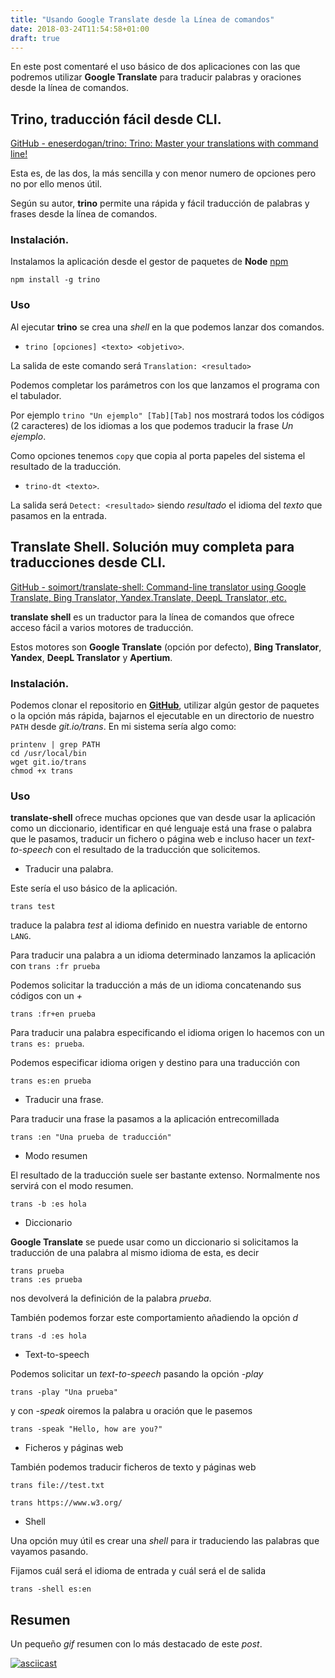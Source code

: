 ```yaml
---
title: "Usando Google Translate desde la Línea de comandos"
date: 2018-03-24T11:54:58+01:00
draft: true
---
```


En este post comentaré el uso básico de dos aplicaciones con las que
podremos utilizar **Google Translate** para traducir palabras y oraciones desde
la línea de comandos.

## Trino, traducción fácil desde CLI.

[GitHub - eneserdogan/trino: Trino: Master your translations with command line!](https://github.com/eneserdogan/trino)

Esta es, de las dos, la más sencilla y con menor numero de
opciones pero no por ello menos
útil.

Según su autor, **trino** permite una rápida y fácil traducción de palabras y
frases desde la línea de comandos.

### Instalación.

Instalamos la aplicación desde el gestor de paquetes de **Node** [npm](https://www.npmjs.com/get-npm?utm_source=house&utm_medium=homepage&utm_campaign=free%20orgs&utm_term=Install%20npm)

```
npm install -g trino
```

### Uso

Al ejecutar **trino** se crea una *shell* en la que podemos lanzar dos
comandos.

- `trino [opciones] <texto> <objetivo>`.

La salida de este comando será `Translation: <resultado>`

Podemos completar los parámetros con los que lanzamos el programa con el
tabulador.

Por ejemplo `trino "Un ejemplo" [Tab][Tab]` nos mostrará todos los códigos
(2 caracteres) de los idiomas a los que podemos traducir la frase *Un
ejemplo*.

Como opciones tenemos `copy` que copia al porta papeles del sistema el
resultado de la traducción.

- `trino-dt <texto>`.

La salida será `Detect: <resultado>` siendo _resultado_ el idioma del
_texto_ que pasamos en la entrada.

## Translate Shell. Solución muy completa para traducciones desde CLI.

[GitHub - soimort/translate-shell: Command-line translator using Google Translate, Bing Translator, Yandex.Translate, DeepL Translator, etc.](https://github.com/soimort/translate-shell)

**translate shell** es un traductor para la línea de comandos que ofrece
acceso fácil a varios motores de traducción.

Estos motores son **Google Translate** (opción por defecto), **Bing
Translator**, **Yandex**, **DeepL Translator** y **Apertium**.

### Instalación.

Podemos clonar el repositorio en [**GitHub**](https://github.com/soimort/translate-shell), utilizar algún gestor de paquetes o la opción más rápida, bajarnos el ejecutable en un directorio de nuestro `PATH` desde *git.io/trans*. En mi sistema sería algo como:

```
printenv | grep PATH
cd /usr/local/bin
wget git.io/trans
chmod +x trans
```

### Uso 

**translate-shell** ofrece muchas opciones que van desde usar la
aplicación como un diccionario, identificar en qué lenguaje está una frase
o palabra que le pasamos, traducir un fichero o página web e incluso hacer
un *text-to-speech* con el resultado de la traducción que solicitemos.

- Traducir una palabra.

Este sería el uso básico de la aplicación.

```
trans test
```

traduce la palabra *test* al idioma definido en nuestra variable de
entorno `LANG`.

Para traducir una palabra a un idioma determinado lanzamos la aplicación con
`trans :fr prueba`

Podemos solicitar la traducción a más de un idioma concatenando sus
códigos con un *+*

```
trans :fr+en prueba
```

Para traducir una palabra especificando el idioma origen lo hacemos con un
`trans es: prueba`.

Podemos especificar idioma origen y destino para una traducción con

```
trans es:en prueba
```

- Traducir una frase.

Para traducir una frase la pasamos a la aplicación entrecomillada

```
trans :en "Una prueba de traducción"
```

- Modo resumen

El resultado de la traducción suele ser bastante extenso. Normalmente nos
servirá con el modo resumen.

```
trans -b :es hola
```

- Diccionario

**Google Translate** se puede usar como un diccionario si solicitamos la
traducción de una palabra al mismo idioma de esta, es decir

```
trans prueba
trans :es prueba
```

nos devolverá la definición de la palabra *prueba*.

También podemos forzar este comportamiento añadiendo la opción *d*

```
trans -d :es hola
```

- Text-to-speech

Podemos solicitar un *text-to-speech* pasando la opción *-play* 

```
trans -play "Una prueba"
```

y con *-speak* oiremos la palabra u oración que le pasemos

```
trans -speak "Hello, how are you?"
```

- Ficheros y páginas web

También podemos traducir ficheros de texto y páginas web

```
trans file://test.txt

trans https://www.w3.org/
```

- Shell

Una opción muy útil es crear una *shell* para ir traduciendo las palabras que
vayamos pasando.

Fijamos cuál será el idioma de entrada y cuál será el de salida

```
trans -shell es:en
```

## Resumen

Un pequeño *gif* resumen con lo más destacado de este *post*.

[![asciicast](https://asciinema.org/a/7E0mxK5fjXbWTGQIqySS4Uy2s.png)](https://asciinema.org/a/7E0mxK5fjXbWTGQIqySS4Uy2s)
